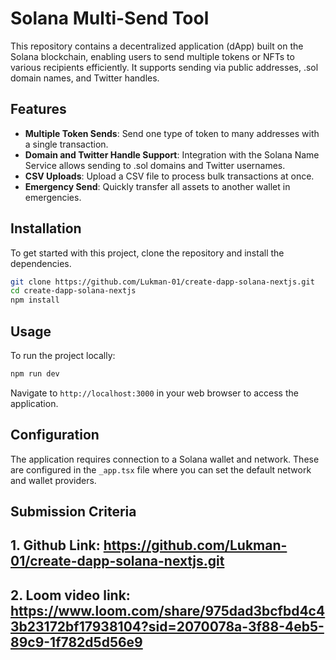 # Solana Multi-Send Tool

This repository contains a decentralized application (dApp) built on the Solana blockchain, enabling users to send multiple tokens or NFTs to various recipients efficiently. It supports sending via public addresses, .sol domain names, and Twitter handles.

## Features

- **Multiple Token Sends**: Send one type of token to many addresses with a single transaction.
- **Domain and Twitter Handle Support**: Integration with the Solana Name Service allows sending to .sol domains and Twitter usernames.
- **CSV Uploads**: Upload a CSV file to process bulk transactions at once.
- **Emergency Send**: Quickly transfer all assets to another wallet in emergencies.

## Installation

To get started with this project, clone the repository and install the dependencies.

```bash
git clone https://github.com/Lukman-01/create-dapp-solana-nextjs.git
cd create-dapp-solana-nextjs
npm install
```

## Usage

To run the project locally:

```bash
npm run dev
```

Navigate to `http://localhost:3000` in your web browser to access the application.

## Configuration

The application requires connection to a Solana wallet and network. These are configured in the `_app.tsx` file where you can set the default network and wallet providers.

## Submission Criteria

## 1. Github Link: https://github.com/Lukman-01/create-dapp-solana-nextjs.git

## 2. Loom video link: https://www.loom.com/share/975dad3bcfbd4c43b23172bf17938104?sid=2070078a-3f88-4eb5-89c9-1f782d5d56e9
 